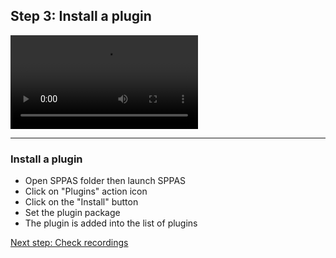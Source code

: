 ## Step 3: Install a plugin

![](./etc/screencasts/sppas-install-plugin.mp4)

-----------------

### Install a plugin

* Open SPPAS folder then launch SPPAS
* Click on "Plugins" action icon
* Click on the "Install" button
* Set the plugin package
* The plugin is added into the list of plugins

[Next step: Check recordings](./tutorial_104_check_audio.html)
